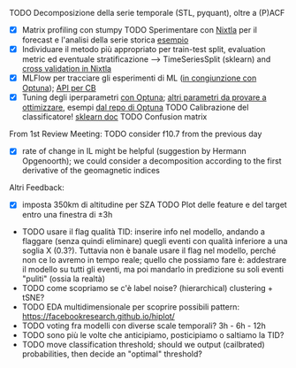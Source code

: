 TODO Decomposizione della serie temporale (STL, pyquant), oltre a (P)ACF
- [x] Matrix profiling con stumpy
TODO Sperimentare con [Nixtla](https://www.nixtla.io/open-source) per il forecast e l'analisi della serie storica [esempio](https://nixtlaverse.nixtla.io/mlforecast/docs/getting-started/end_to_end_walkthrough.html)
- [x] Individuare il metodo più appropriato per train-test split, evaluation metric ed eventuale stratificazione --> TimeSeriesSplit (sklearn) and [cross validation in Nixtla](https://nixtlaverse.nixtla.io/statsforecast/docs/tutorials/crossvalidation.html)
- [x] MLFlow per tracciare gli esperimenti di ML ([in congiunzione con Optuna](https://mlflow.org/docs/latest/traditional-ml/hyperparameter-tuning-with-child-runs/notebooks/hyperparameter-tuning-with-child-runs.html)); [API per CB](https://mlflow.org/docs/latest/python_api/mlflow.catboost.html)
- [x] Tuning degli iperparametri [con Optuna](https://forecastegy.com/posts/catboost-hyperparameter-tuning-guide-with-optuna/); [altri parametri da provare a ottimizzare](https://catboost.ai/en/docs/concepts/parameter-tuning#l2-reg), esempi [dal repo di Optuna](https://github.com/optuna/optuna-examples/tree/main/catboost)
TODO Calibrazione del classificatore! [sklearn doc](https://scikit-learn.org/stable/modules/calibration.html)
TODO Confusion matrix

From 1st Review Meeting:
TODO consider f10.7 from the previous day
- [x] rate of change in IL might be helpful (suggestion by Hermann Opgenoorth); we could consider a decomposition according to the first derivative of the geomagnetic indices

Altri Feedback:
- [x] imposta 350km di altitudine per SZA
TODO Plot delle feature e del target entro una finestra di ±3h
- TODO usare il flag qualità TID: inserire info nel modello, andando a flaggare (senza quindi eliminare) quegli eventi con qualità inferiore a una soglia X (0.3?). Tuttavia non è banale usare il flag nel modello, perché non ce lo avremo in tempo reale; quello che possiamo fare è: addestrare il modello su tutti gli eventi, ma poi mandarlo in predizione su soli eventi "puliti" (ossia la realtà)
- TODO come scopriamo se c'è label noise? (hierarchical) clustering + tSNE?
- TODO EDA multidimensionale per scoprire possibili pattern: https://facebookresearch.github.io/hiplot/
- TODO voting fra modelli con diverse scale temporali? 3h - 6h - 12h
- TODO sono più le volte che anticipiamo, posticipiamo o saltiamo la TID?
- TODO move classification threshold; should we output (cailbrated) probabilities, then decide an "optimal" threshold?